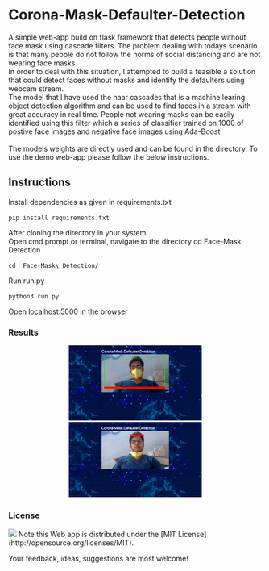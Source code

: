 # Corona-Mask-Defaulter-Detection
A simple web-app build on flask framework that detects people without face mask using cascade filters. The problem dealing with todays scenario is that many people do not follow the norms of social distancing and are not wearing face masks.\
In order to deal with this situation, I attempted to build a feasible a solution that could detect faces without masks and identify the defaulters using webcam stream.\
The model that I have used the haar cascades that is a machine learing object detection algorithm and can be used to find faces in a stream with great accuracy in real time. People not wearing masks can be easily identified using this filter which a series of classifier trained on 1000 of postive face images and negative face images using Ada-Boost.\
\
The models weights are directly used and can be found in the directory. To use the demo web-app please follow the below instructions.


## Instructions
Install dependencies as given in requirements.txt 
```
pip install requirements.txt
```
After cloning the directory in your system.\
Open cmd prompt or terminal, navigate to the directory
cd Face-Mask Detection
```
cd  Face-Mask\ Detection/
```
Run run.py
```
python3 run.py
```
Open [localhost:5000](http://127.0.0.1:5000/) in the browser
### Results
<p align="center">
 <img src="https://github.com/sam6134/Corona-Mask-Defaulter-Detection/blob/master/results/Screen%20Shot%202020-05-06%20at%202.56.43%20PM.png" width="264" alt="Screenshot"/>
  <img src="https://github.com/sam6134/Corona-Mask-Defaulter-Detection/blob/master/results/Screen%20Shot%202020-05-06%20at%202.57.06%20PM.png" width="264" alt="Screenshot"/>
 </p>
  
### License
<img src="https://img.shields.io/badge/license-MIT-blue.svg?style=flat" width="80" />
Note this Web app is distributed under the [MIT License](http://opensource.org/licenses/MIT).

Your feedback, ideas, suggestions are most welcome!
